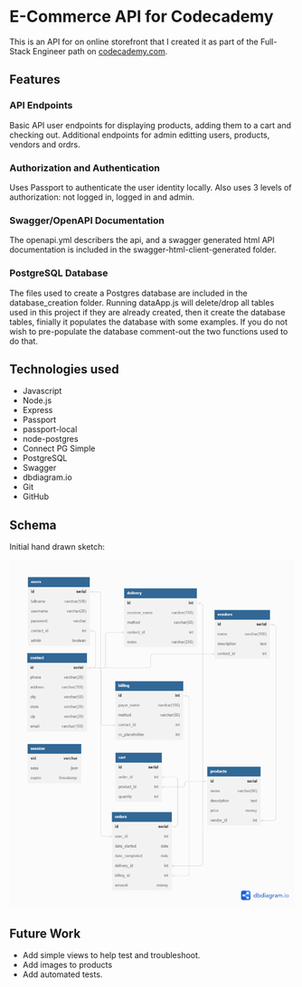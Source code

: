 # E-Commerce API for Codecademy

This is an API for on online storefront that I created it as part of the Full-Stack Engineer path on [codecademy.com](https://www.codecademy.com/).

## Features

### API Endpoints

Basic API user endpoints for displaying products, adding them to a cart and checking out. Additional endpoints for admin editting users, products, vendors and ordrs.

### Authorization and Authentication

Uses Passport to authenticate the user identity locally. Also uses 3 levels of authorization: not logged in, logged in and admin. 

### Swagger/OpenAPI Documentation

The openapi.yml describers the api, and a swagger generated html API documentation is included in the swagger-html-client-generated folder.

### PostgreSQL Database 

The files used to create a Postgres database are included in the database_creation folder. Running dataApp.js will delete/drop all tables used in this project if they are already created, then it create the database tables, finially it populates the database with some examples. If you do not wish to pre-populate the database comment-out the two functions used to do that.

## Technologies used

- Javascript
- Node.js
- Express
- Passport
- passport-local
- node-postgres
- Connect PG Simple
- PostgreSQL
- Swagger
- dbdiagram.io
- Git
- GitHub

## Schema

Initial hand drawn sketch:

![Database Schema](./ecommerce_project.png)


## Future Work

- Add simple views to help test and troubleshoot.
- Add images to products
- Add automated tests.